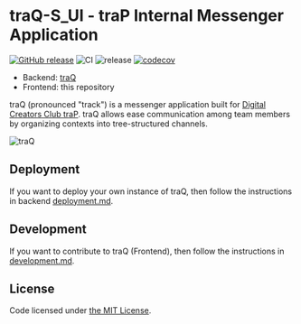 # traQ-S_UI - traP Internal Messenger Application
[![GitHub release](https://img.shields.io/github/release/traPtitech/traQ_S-UI.svg)](https://GitHub.com/traPtitech/traQ_S-UI/releases/)
![CI](https://github.com/traPtitech/traQ_S-UI/workflows/CI/badge.svg)
![release](https://github.com/traPtitech/traQ_S-UI/workflows/release/badge.svg)
[![codecov](https://codecov.io/gh/traPtitech/traQ_S-UI/branch/master/graph/badge.svg)](https://codecov.io/gh/traPtitech/traQ_S-UI)

- Backend: [traQ](https://github.com/traPtitech/traQ)
- Frontend: this repository

traQ (pronounced "track") is a messenger application built for [Digital Creators Club traP](https://trap.jp).
traQ allows ease communication among team members by organizing contexts into tree-structured channels.

![traQ](https://user-images.githubusercontent.com/49056869/115141831-5a376980-a079-11eb-93c1-7016bc2097d0.png)

## Deployment

If you want to deploy your own instance of traQ, then follow the instructions in backend [deployment.md](https://github.com/traPtitech/traQ/blob/master/docs/deployment.md).

## Development

If you want to contribute to traQ (Frontend), then follow the instructions in [development.md](./docs/development.md).

## License
Code licensed under [the MIT License](https://github.com/traPtitech/traQ_S-UI/blob/master/LICENSE).
